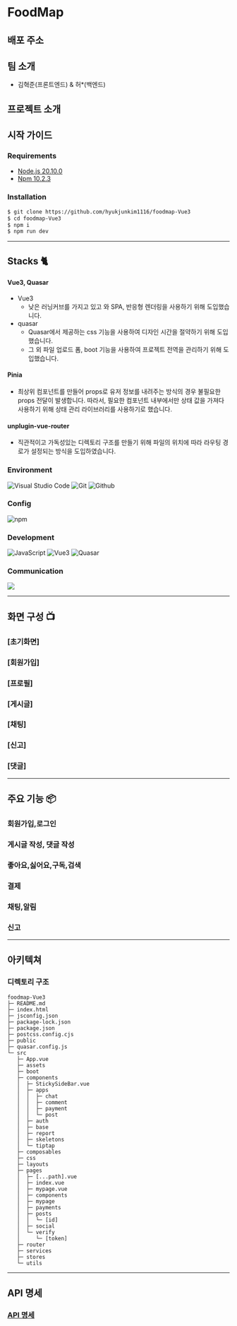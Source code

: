 # FoodMap

## 배포 주소

## 팀 소개

- 김혁준(프론트엔드) & 허\*(백엔드)

## 프로젝트 소개

## 시작 가이드

### Requirements

- [Node.js 20.10.0](https://nodejs.org/en/download)
- [Npm 10.2.3](https://www.npmjs.com/package/npm/v/10.2.3)

### Installation

```bash
$ git clone https://github.com/hyukjunkim1116/foodmap-Vue3
$ cd foodmap-Vue3
$ npm i
$ npm run dev
```

---

## Stacks 🐈

#### Vue3, Quasar

- Vue3
  - 낮은 러닝커브를 가지고 있고 와 SPA, 반응형 렌더링을 사용하기 위해 도입했습니다.
- quasar
  - Quasar에서 제공하는 css 기능을 사용하여 디자인 시간을 절약하기 위해 도입했습니다.
  - 그 외 파일 업로드 폼, boot 기능을 사용하여 프로젝트 전역을 관리하기 위해 도입했습니다.

#### Pinia

- 최상위 컴포넌트를 만들어 props로 유저 정보를 내려주는 방식의 경우 불필요한 props 전달이 발생합니다. 따라서, 필요한 컴포넌트 내부에서만 상태 값을 가져다 사용하기 위해 상태 관리 라이브러리를 사용하기로 했습니다.

#### unplugin-vue-router

- 직관적이고 가독성있는 디렉토리 구조를 만들기 위해 파일의 위치에 따라 라우팅 경로가 설정되는 방식을 도입하였습니다.

### Environment

![Visual Studio Code](https://img.shields.io/badge/Visual%20Studio%20Code-007ACC?style=for-the-badge&logo=Visual%20Studio%20Code&logoColor=white)
![Git](https://img.shields.io/badge/Git-F05032?style=for-the-badge&logo=Git&logoColor=white)
![Github](https://img.shields.io/badge/GitHub-181717?style=for-the-badge&logo=GitHub&logoColor=white)

### Config

![npm](https://img.shields.io/badge/npm-CB3837?style=for-the-badge&logo=npm&logoColor=white)

### Development

![JavaScript](https://img.shields.io/badge/JavaScript-F7DF1E?style=for-the-badge&logo=Javascript&logoColor=white)
![Vue3](https://img.shields.io/badge/vue3-444444?style=for-the-badge&logo=vue.js)
![Quasar](https://img.shields.io/badge/quasar-444444?style=for-the-badge&logo=quasar)

### Communication

<img src="https://img.shields.io/badge/Notion-000000?style=for-the-badge&logo=Notion&logoColor=white">

---

## 화면 구성 📺

### [초기화면]

### [회원가입]

### [프로필]

### [게시글]

### [채팅]

### [신고]

### [댓글]

---

## 주요 기능 📦

### 회원가입,로그인

### 게시글 작성, 댓글 작성

### 좋아요,싫어요,구독,검색

### 결제

### 채팅,알림

### 신고

---

## 아키텍쳐

### 디렉토리 구조

```
foodmap-Vue3
├─ README.md
├─ index.html
├─ jsconfig.json
├─ package-lock.json
├─ package.json
├─ postcss.config.cjs
├─ public
├─ quasar.config.js
└─ src
   ├─ App.vue
   ├─ assets
   ├─ boot
   ├─ components
   │  ├─ StickySideBar.vue
   │  ├─ apps
   │  │  ├─ chat
   │  │  ├─ comment
   │  │  ├─ payment
   │  │  └─ post
   │  ├─ auth
   │  ├─ base
   │  ├─ report
   │  ├─ skeletons
   │  └─ tiptap
   ├─ composables
   ├─ css
   ├─ layouts
   ├─ pages
   │  ├─ [...path].vue
   │  ├─ index.vue
   │  ├─ mypage.vue
   │  ├─ components
   │  ├─ mypage
   │  ├─ payments
   │  ├─ posts
   │  │  └─ [id]
   │  ├─ social
   │  └─ verify
   │     └─ [token]
   ├─ router
   ├─ services
   ├─ stores
   └─ utils
```

---

## API 명세

### [API 명세](https://denim-knot-470.notion.site/055b7ca4a10142f8a5a049d941b84455?v=dd168a4580ad4328afa9d36a5da7c49c&pvs=4)
